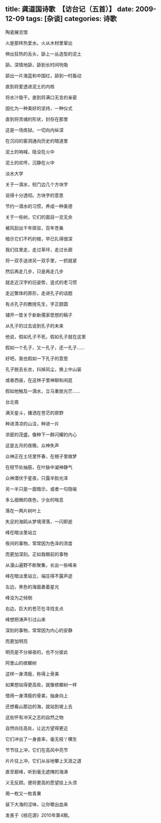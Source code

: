 title: 龚道国诗歌  【访台记（五首）】
date: 2009-12-09
tags: [杂谈]
categories: 诗歌
---
 <p>陶瓷展览馆</p> 
 <p>火是那样热爱水。火从木材里窜出</p> 
 <p>伸出狂热的舌头，舔上一丛造型的泥土</p> 
 <p>舔。深情地舔，舔到长时间吮吸</p> 
 <p>舔出一片海蓝和中国红，舔到一时轰动</p> 
 <p>直到将爱透进泥土的内核</p> 
 <p>将水汁吸干。直到将满口无言的亲密</p> 
 <p>固化为一种美好的坚持，一种仪式</p> 
 <p>直到将灵魂的形状，封存在那里</p> 
<!-- more --><p>这是一场炼狱。一切向内纵深</p> 
 <p>在沉闷的窑洞通向历史的暗道里</p> 
 <p>泥土的呐喊，隐没在火中</p> 
 <p>泥土的欢呼，沉静在火中</p> 
 <p>淡水大学</p> 
 <p>关于一滴水，校门边几个方块字</p> 
 <p>说得十分透彻。方块字的意思</p> 
 <p>节约一滴水的习惯，养成一种美德</p> 
 <p>关于一些树，它们的面目一览无余</p> 
 <p>被风刮出千年斑驳，百年苍桑</p> 
 <p>暗示它们不朽的根，早已扎得很深</p> 
 <p>我们往里走，走过草坪，走过长廊</p> 
 <p>将一双手送进另一双手里，一抓就紧</p> 
 <p>然后再走几步，只是再走几步</p> 
 <p>就走近汉字的旧姿势，竖式的老习惯</p> 
 <p>走近繁体的原形，走进孔子的话题</p> 
 <p>有点孔子的教授先生，字正腔圆</p> 
 <p>铺开一垫关于新新儒家思想的稿子</p> 
 <p>从孔子的过去说到孔子的未来</p> 
 <p>他说，假如孔子不死，假如孔子就在这里</p> 
 <p>假如一个孔子，又一孔子，还一孔子……</p> 
 <p>好吧，我也假如一下孔子的意思</p> 
 <p>孔子脱去长衣，抖掉风尘，换上中山装</p> 
 <p>或者西装，在这林子里神聊和闲逛</p> 
 <p>假如他触及一滴水，立马重放光芒……</p> 
 <p>台北夜</p> 
 <p>满天星斗，播洒在苍茫的原野</p> 
 <p>种进清凉的山洼，种进一片</p> 
 <p>浓密的茂盛。像种下一群闪耀的内心</p> 
 <p>这是五月的夜晚，众神失声</p> 
 <p>众神正在土坯里怀春，在根子里做梦</p> 
 <p>在枝节处抽筋，在叶脉中凝神静气</p> 
 <p>众神潜伏于星夜，只露半脸光泽</p> 
 <p>另一半只是一面暗示，或者一句隐喻</p> 
 <p>多么细微的夜色，少女的喘息</p> 
 <p>落在一两片树叶上</p> 
 <p>失足的海鸥从梦境滑落，一闪即逝</p> 
 <p>峰在暗淡里站立</p> 
 <p>夜间的事物，常常因为色泽的浓度</p> 
 <p>而更加深刻。正如我眼前的事物</p> 
 <p>从漫山遍野不断聚集，长出一些峰来</p> 
 <p>峰在暗淡里站立，端庄得不露声迹</p> 
 <p>左边，黑色的海面裹着星光</p> 
 <p>峰没为之倾倒</p> 
 <p>右边，巨大的苍茫在寻找支点</p> 
 <p>峰想把涛声引过山来</p> 
 <p>深刻的事物，常常因为内心的安静</p> 
 <p>而更加明亮</p> 
 <p>明亮是不分昼夜的，也不分彼此</p> 
 <p>阿里山的槟榔树</p> 
 <p>这样一身清瘦，称得上骨美</p> 
 <p>如果想站得更高些，就像槟榔树一样</p> 
 <p>借用一身清瘦的骨美，抽身向上</p> 
 <p>还想看山那边的海，就站到坡上去</p> 
 <p>这些怀有冲天之志的自然之物</p> 
 <p>自然向往高处，让远方望得更近</p> 
 <p>它们冲出了一身直率，毫无枝丫横生</p> 
 <p>节节往上冲，它们在高风中亮节</p> 
 <p>片片往上冲，它们从谷地攀上天涯之道</p> 
 <p>直至巅峰，听到毫无遮掩的海涛</p> 
 <p>义无反顾。便将更高的愿望挂上头须</p> 
 <p>用一枚又一枚青果</p> 
 <p>装下大海的涩味，让你嚼出血来</p> 
 <p>发表于《桃花源》2010年第4期。</p> 
